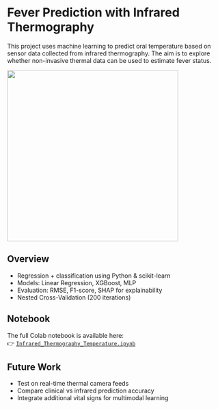 # Fever Prediction with Infrared Thermography

This project uses machine learning to predict oral temperature based on sensor data collected from infrared thermography. The aim is to explore whether non-invasive thermal data can be used to estimate fever status.

<img src="https://figures.semanticscholar.org/8d02352736f83f0d153ec956b610ee1d79a404e2/5-Figure2-1.png" width="400">

## Overview

- Regression + classification using Python & scikit-learn  
- Models: Linear Regression, XGBoost, MLP  
- Evaluation: RMSE, F1-score, SHAP for explainability  
- Nested Cross-Validation (200 iterations)

## Notebook

The full Colab notebook is available here:  
👉 [`Infrared_Thermography_Temperature.ipynb`](./Infrared_Thermography_Temperature.ipynb)


## Future Work

- Test on real-time thermal camera feeds  
- Compare clinical vs infrared prediction accuracy  
- Integrate additional vital signs for multimodal learning
